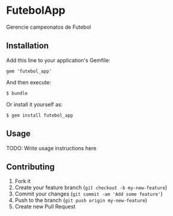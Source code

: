 # FutebolApp

Gerencie campeonatos de Futebol


## Installation

Add this line to your application's Gemfile:

    gem 'futebol_app'

And then execute:

    $ bundle

Or install it yourself as:

    $ gem install futebol_app

## Usage

TODO: Write usage instructions here

## Contributing

1. Fork it
2. Create your feature branch (`git checkout -b my-new-feature`)
3. Commit your changes (`git commit -am 'Add some feature'`)
4. Push to the branch (`git push origin my-new-feature`)
5. Create new Pull Request

